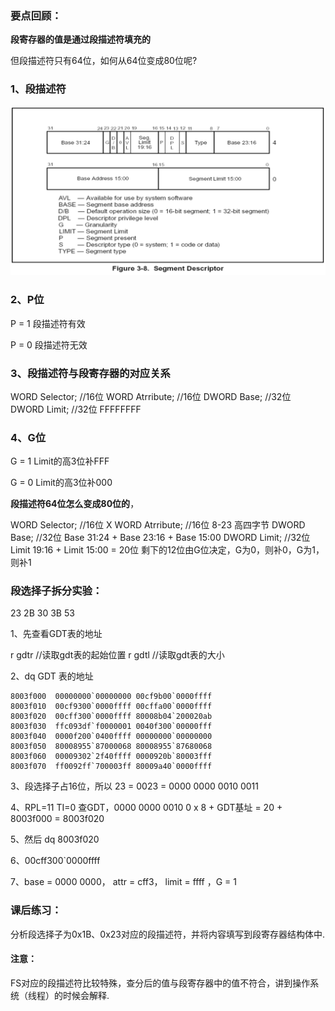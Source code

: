 ### 要点回顾：

**段寄存器的值是通过段描述符填充的**

但段描述符只有64位，如何从64位变成80位呢?



### 1、段描述符

![](../images/01/微信截图_20240206111935.png)

### 2、P位

P = 1 段描述符有效

P = 0 段描述符无效



### 3、段描述符与段寄存器的对应关系	

WORD  Selector;	    //16位
WORD  Atrribute;	  //16位
DWORD Base;		//32位
DWORD Limit;		//32位      FFFFFFFF	



### 4、G位

G = 1 Limit的高3位补FFF

G = 0 Limit的高3位补000



**段描述符64位怎么变成80位的**，

WORD  Selector;	    //16位   X
WORD  Atrribute;	  //16位   8-23 高四字节
DWORD Base;		//32位   Base 31:24 + Base 23:16 + Base 15:00
DWORD Limit;		//32位   Limit 19:16 + Limit 15:00  = 20位 剩下的12位由G位决定，G为0，则补0，G为1，则补1



### 段选择子拆分实验：

23 2B 30 3B 53

1、先查看GDT表的地址

r gdtr      //读取gdt表的起始位置
r gdtl      //读取gdt表的大小

2、dq GDT 表的地址

```
8003f000  00000000`00000000 00cf9b00`0000ffff
8003f010  00cf9300`0000ffff 00cffa00`0000ffff
8003f020  00cff300`0000ffff 80008b04`200020ab
8003f030  ffc093df`f0000001 0040f300`00000fff
8003f040  0000f200`0400ffff 00000000`00000000
8003f050  80008955`87000068 80008955`87680068
8003f060  00009302`2f40ffff 0000920b`80003fff
8003f070  ff0092ff`700003ff 80009a40`0000ffff
```

3、段选择子占16位，所以 23 = 0023 = 0000 0000 0010 0011

4、RPL=11 TI=0 查GDT，0000 0000 0010 0 x 8 + GDT基址 = 20 + 8003f000 = 8003f020 

5、然后 dq 8003f020 

6、00cff300`0000ffff

7、base = 0000 0000， attr = cff3， limit = ffff ，G = 1





### 课后练习：

​    分析段选择子为0x1B、0x23对应的段描述符，并将内容填写到段寄存器结构体中.

#### 注意：

​    FS对应的段描述符比较特殊，查分后的值与段寄存器中的值不符合，讲到操作系统（线程）的时候会解释.